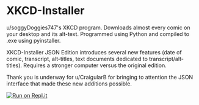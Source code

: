 # XKCD-Installer
u/soggyDoggies747's XKCD program. Downloads almost every comic on your desktop and its alt-text.
Programmed using Python and compiled to .exe using pyinstaller.

XKCD-Installer JSON Edition introduces several new features (date of comic, transcript, alt-titles, text documents dedicated to transcript/alt-titles). Requires a stronger computer versus the original edition.

Thank you is underway for u/CraigularB for bringing to attention the JSON interface that made these new additions possible.

[![Run on Repl.it](https://repl.it/badge/github/soggmeister/XKCD-Installer)](https://repl.it/github/soggmeister/XKCD-Installer)